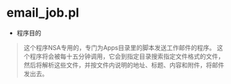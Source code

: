 # email_job.pl

- 程序目的

> 这个程序NSA专用的，专门为Apps目录里的脚本发送工作邮件的程序。
> 这个程序将会被每十五分钟调用，它会到指定目录搜索指定文件格式的文件，然后将解析这些文件，并按文件内说明的地址、标题、内容和附件，将邮件发出去。
>
